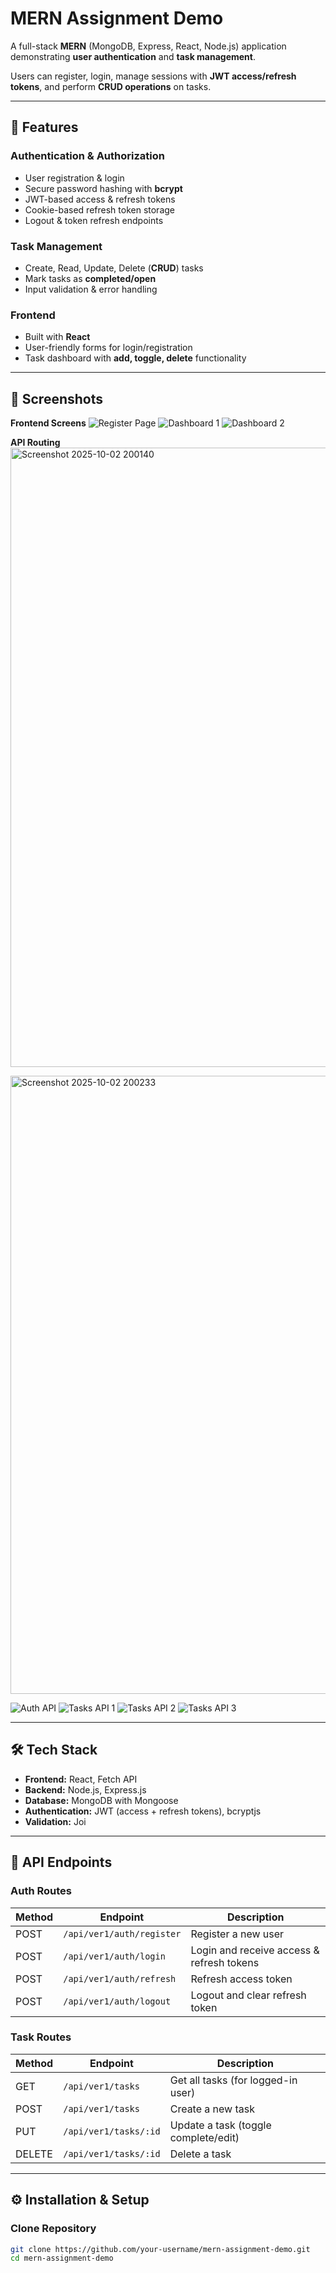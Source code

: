 # MERN Assignment Demo

A full-stack **MERN** (MongoDB, Express, React, Node.js) application demonstrating **user authentication** and **task management**.  

Users can register, login, manage sessions with **JWT access/refresh tokens**, and perform **CRUD operations** on tasks.

---

## 🚀 Features

### Authentication & Authorization
- User registration & login  
- Secure password hashing with **bcrypt**  
- JWT-based access & refresh tokens  
- Cookie-based refresh token storage  
- Logout & token refresh endpoints  

### Task Management
- Create, Read, Update, Delete (**CRUD**) tasks  
- Mark tasks as **completed/open**  
- Input validation & error handling  

### Frontend
- Built with **React**  
- User-friendly forms for login/registration  
- Task dashboard with **add, toggle, delete** functionality  

---

## 📸 Screenshots

**Frontend Screens**
![Register Page](https://github.com/user-attachments/assets/83776f8f-510f-474e-91ba-322e4c5c679e)
![Dashboard 1](https://github.com/user-attachments/assets/23c01a33-d910-487c-a28d-90ebbfdc0525)
![Dashboard 2](https://github.com/user-attachments/assets/96a848e7-b238-403c-948c-a9a0f6af1d36)

**API Routing**
<img width="889" height="991" alt="Screenshot 2025-10-02 200140" src="https://github.com/user-attachments/assets/3f974c94-819b-4f30-b7b8-052077de8ed8" />

<img width="946" height="989" alt="Screenshot 2025-10-02 200233" src="https://github.com/user-attachments/assets/c86907a0-cdf9-463a-9760-b8420e1c456d" />

![Auth API](https://github.com/user-attachments/assets/c0ded384-6619-4523-a45b-3d14b7751abd)
![Tasks API 1](https://github.com/user-attachments/assets/2756d100-6a95-4fc3-8c69-9d350f8110fa)
![Tasks API 2](https://github.com/user-attachments/assets/3a128a63-32ba-40ff-92c4-281a265113c7)
![Tasks API 3](https://github.com/user-attachments/assets/f7225cc5-de82-41f6-9a9f-f825ed2cdd4e)

---

## 🛠️ Tech Stack

- **Frontend:** React, Fetch API  
- **Backend:** Node.js, Express.js  
- **Database:** MongoDB with Mongoose  
- **Authentication:** JWT (access + refresh tokens), bcryptjs  
- **Validation:** Joi  

---

## 📡 API Endpoints

### Auth Routes
| Method | Endpoint | Description |
|--------|----------|-------------|
| POST | `/api/ver1/auth/register` | Register a new user |
| POST | `/api/ver1/auth/login` | Login and receive access & refresh tokens |
| POST | `/api/ver1/auth/refresh` | Refresh access token |
| POST | `/api/ver1/auth/logout` | Logout and clear refresh token |

### Task Routes
| Method | Endpoint | Description |
|--------|----------|-------------|
| GET | `/api/ver1/tasks` | Get all tasks (for logged-in user) |
| POST | `/api/ver1/tasks` | Create a new task |
| PUT | `/api/ver1/tasks/:id` | Update a task (toggle complete/edit) |
| DELETE | `/api/ver1/tasks/:id` | Delete a task |

---

## ⚙️ Installation & Setup

### Clone Repository
```bash
git clone https://github.com/your-username/mern-assignment-demo.git
cd mern-assignment-demo
